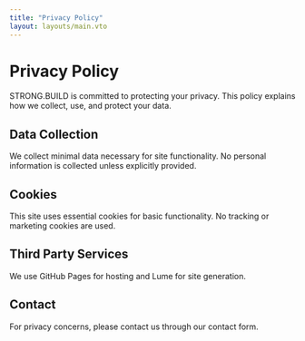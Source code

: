 ```yaml
---
title: "Privacy Policy"
layout: layouts/main.vto
---
```


# Privacy Policy

STRONG.BUILD is committed to protecting your privacy. This policy explains how we collect, use, and protect your data.

## Data Collection
We collect minimal data necessary for site functionality. No personal information is collected unless explicitly provided.

## Cookies
This site uses essential cookies for basic functionality. No tracking or marketing cookies are used.

## Third Party Services
We use GitHub Pages for hosting and Lume for site generation.

## Contact
For privacy concerns, please contact us through our contact form. 